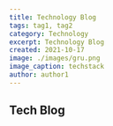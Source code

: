 ```yaml
---
title: Technology Blog
tags: tag1, tag2
category: Technology
excerpt: Technology Blog
created: 2021-10-17
image: ./images/gru.png
image_caption: techstack
author: author1
---
```


## Tech Blog